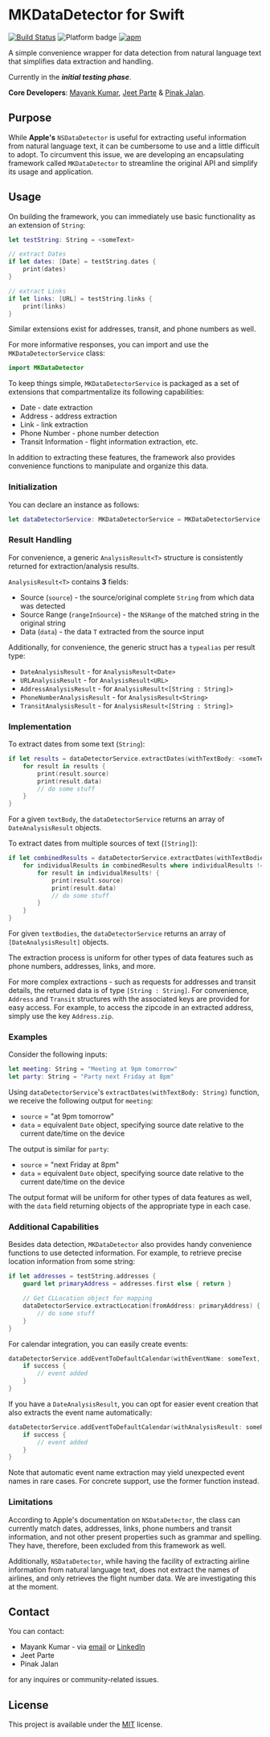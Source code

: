 # **MKDataDetector for Swift**
[![Build Status](https://travis-ci.org/mayankk2308/mkdatadetector-swift.svg?branch=master)](https://travis-ci.org/mayankk2308/mkdatadetector-swift)
![Platform badge](https://img.shields.io/badge/platforms-iOS%20%7C%20macOS-brightgreen.svg)
[![apm](https://img.shields.io/apm/l/vim-mode.svg)]()

A simple convenience wrapper for data detection from natural language text that simplifies data extraction and handling.

Currently in the _**initial testing phase**_.

**Core Developers**: [Mayank Kumar](https://github.com/mayankk2308), [Jeet Parte](https://github.com/jeetparte) & [Pinak Jalan](https://github.com/pinakj).

## Purpose

While **Apple's** `NSDataDetector` is useful for extracting useful information from natural language text, it can be cumbersome to use and a little difficult to adopt. To circumvent this issue, we are developing an encapsulating framework called `MKDataDetector` to streamline the original API and simplify its usage and application.

## Usage

On building the framework, you can immediately use basic functionality as an extension of `String`:
```swift
let testString: String = <someText>

// extract Dates
if let dates: [Date] = testString.dates {
    print(dates)
}

// extract Links
if let links: [URL] = testString.links {
    print(links)
}
```

Similar extensions exist for addresses, transit, and phone numbers as well.

For more informative responses, you can import and use the `MKDataDetectorService` class:
```swift
import MKDataDetector
```

To keep things simple, `MKDataDetectorService` is packaged as a set of extensions that compartmentalize its following capabilities:

* Date - date extraction
* Address - address extraction
* Link - link extraction
* Phone Number - phone number detection
* Transit Information - flight information extraction, etc.

In addition to extracting these features, the framework also provides convenience functions to manipulate and organize this data.

### Initialization

You can declare an instance as follows:
```swift
let dataDetectorService: MKDataDetectorService = MKDataDetectorService()
```

### Result Handling

For convenience, a generic `AnalysisResult<T>` structure is consistently returned for extraction/analysis results.

`AnalysisResult<T>` contains **3** fields:
* Source (`source`) - the source/original complete `String` from which data was detected
* Source Range (`rangeInSource`) - the `NSRange` of the matched string in the original string
* Data (`data`) - the data `T` extracted from the source input

Additionally, for convenience, the generic struct has a `typealias` per result type:
* `DateAnalysisResult` - for `AnalysisResult<Date>`
* `URLAnalysisResult` - for `AnalysisResult<URL>`
* `AddressAnalysisResult` - for `AnalysisResult<[String : String]>`
* `PhoneNumberAnalysisResult` - for `AnalysisResult<String>`
* `TransitAnalysisResult` - for `AnalysisResult<[String : String]>`

### Implementation

To extract dates from some text (`String`):
```swift
if let results = dataDetectorService.extractDates(withTextBody: <someText>) {
    for result in results {
        print(result.source)
        print(result.data)
        // do some stuff
    }
}
```
For a given `textBody`, the `dataDetectorService` returns an array of `DateAnalysisResult` objects.

To extract dates from multiple sources of text (`[String]`):
```swift
if let combinedResults = dataDetectorService.extractDates(withTextBodies: [<someText>, <someText>, ...]) {
    for individualResults in combinedResults where individualResults != nil {
        for result in individualResults! {
            print(result.source)
            print(result.data)
            // do some stuff
        }
    }
}
```
For given `textBodies`, the `dataDetectorService` returns an array of `[DateAnalysisResult]` objects.

The extraction process is uniform for other types of data features such as phone numbers, addresses, links, and more.

For more complex extractions - such as requests for addresses and transit details, the returned data is of type `[String : String]`. For convenience, `Address` and `Transit` structures with the associated keys are provided for easy access. For example, to access the zipcode in an extracted address, simply use the key `Address.zip`.

### Examples

Consider the following inputs:
```swift
let meeting: String = "Meeting at 9pm tomorrow"
let party: String = "Party next Friday at 8pm"
```

Using `dataDetectorService`'s `extractDates(withTextBody: String)` function, we receive the following output for `meeting`:
* `source` = "at 9pm tomorrow"
* `data` = equivalent `Date` object, specifying source date relative to the current date/time on the device

The output is similar for `party`:
* `source` = "next Friday at 8pm"
* `data` = equivalent `Date` object, specifying source date relative to the current date/time on the device

The output format will be uniform for other types of data features as well, with the `data` field returning objects of the appropriate type in each case.

### Additional Capabilities

Besides data detection, `MKDataDetector` also provides handy convenience functions to use detected information. For example, to retrieve precise location information from some string:
```swift
if let addresses = testString.addresses {
    guard let primaryAddress = addresses.first else { return }

    // Get CLLocation object for mapping
    dataDetectorService.extractLocation(fromAddress: primaryAddress) { location in
        // do some stuff
    }
}
```

For calendar integration, you can easily create events:
```swift
dataDetectorService.addEventToDefaultCalendar(withEventName: someText, withStartDate: someStartDate, withEndDate: someEndDate) { success in
    if success {
        // event added
    }
}
```

If you have a `DateAnalysisResult`, you can opt for easier event creation that also extracts the event name automatically:
```swift
dataDetectorService.addEventToDefaultCalendar(withAnalysisResult: someResult, withEndDate: someEndDate) { success in
    if success {
        // event added
    }
}
```

Note that automatic event name extraction may yield unexpected event names in rare cases. For concrete support, use the former function instead.

### Limitations

According to Apple's documentation on `NSDataDetector`, the class can currently match dates, addresses, links, phone numbers and transit information, and not other present properties such as grammar and spelling. They have, therefore, been excluded from this framework as well.

Additionally, `NSDataDetector`, while having the facility of extracting airline information from natural language text, does not extract the names of airlines, and only retrieves the flight number data. We are investigating this at the moment.

## Contact

You can contact:
* Mayank Kumar - via [email](mailto:mayankk2308@gmail.com) or [LinkedIn](https://www.linkedin.com/in/mayank-kumar-478245b1/)
* Jeet Parte
* Pinak Jalan

for any inquires or community-related issues.

## License

This project is available under the [MIT](https://github.com/mayankk2308/mkdatadetector-swift/blob/master/LICENSE.md) license.
